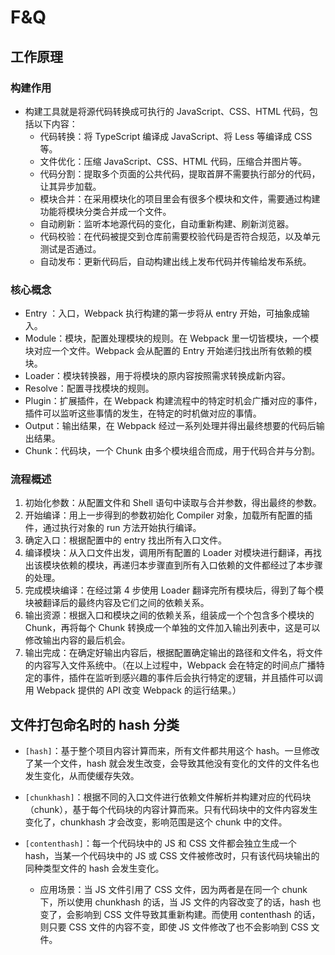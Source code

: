 # F&Q

## 工作原理

### 构建作用

- 构建工具就是将源代码转换成可执行的 JavaScript、CSS、HTML 代码，包括以下内容：
  - 代码转换：将 TypeScript 编译成 JavaScript、将 Less 等编译成 CSS 等。
  - 文件优化：压缩 JavaScript、CSS、HTML 代码，压缩合并图片等。
  - 代码分割：提取多个页面的公共代码，提取首屏不需要执行部分的代码，让其异步加载。
  - 模块合并：在采用模块化的项目里会有很多个模块和文件，需要通过构建功能将模块分类合并成一个文件。
  - 自动刷新：监听本地源代码的变化，自动重新构建、刷新浏览器。
  - 代码校验：在代码被提交到仓库前需要校验代码是否符合规范，以及单元测试是否通过。
  - 自动发布：更新代码后，自动构建出线上发布代码并传输给发布系统。


### 核心概念

- Entry ：入口，Webpack 执行构建的第一步将从 entry 开始，可抽象成输入。
- Module：模块，配置处理模块的规则。在 Webpack 里一切皆模块，一个模块对应一个文件。Webpack 会从配置的 Entry 开始递归找出所有依赖的模块。
- Loader：模块转换器，用于将模块的原内容按照需求转换成新内容。
- Resolve：配置寻找模块的规则。
- Plugin：扩展插件，在 Webpack 构建流程中的特定时机会广播对应的事件，插件可以监听这些事情的发生，在特定的时机做对应的事情。
- Output：输出结果，在 Webpack 经过一系列处理并得出最终想要的代码后输出结果。
- Chunk：代码块，一个 Chunk 由多个模块组合而成，用于代码合并与分割。


### 流程概述

1. 初始化参数：从配置文件和 Shell 语句中读取与合并参数，得出最终的参数。
2. 开始编译：用上一步得到的参数初始化 Compiler 对象，加载所有配置的插件，通过执行对象的 run 方法开始执行编译。
3. 确定入口：根据配置中的 entry 找出所有入口文件。
4. 编译模块：从入口文件出发，调用所有配置的 Loader 对模块进行翻译，再找出该模块依赖的模块，再递归本步骤直到所有入口依赖的文件都经过了本步骤的处理。
5. 完成模块编译：在经过第 4 步使用 Loader 翻译完所有模块后，得到了每个模块被翻译后的最终内容及它们之间的依赖关系。
6. 输出资源：根据入口和模块之间的依赖关系，组装成一个个包含多个模块的 Chunk，再将每个 Chunk 转换成一个单独的文件加入输出列表中，这是可以修改输出内容的最后机会。
7. 输出完成：在确定好输出内容后，根据配置确定输出的路径和文件名，将文件的内容写入文件系统中。（在以上过程中，Webpack 会在特定的时间点广播特定的事件，插件在监听到感兴趣的事件后会执行特定的逻辑，并且插件可以调用 Webpack 提供的 API 改变 Webpack 的运行结果。）




## 文件打包命名时的 hash 分类

- `[hash]`：基于整个项目内容计算而来，所有文件都共用这个 hash。一旦修改了某一个文件，hash 就会发生改变，会导致其他没有变化的文件的文件名也发生变化，从而使缓存失效。

- `[chunkhash]`：根据不同的入口文件进行依赖文件解析并构建对应的代码块（chunk），基于每个代码块的内容计算而来。只有代码块中的文件内容发生变化了，chunkhash 才会改变，影响范围是这个 chunk 中的文件。

- `[contenthash]`：每一个代码块中的 JS 和 CSS 文件都会独立生成一个 hash，当某一个代码块中的 JS 或 CSS 文件被修改时，只有该代码块输出的同种类型文件的 hash 会发生变化。
  - 应用场景：当 JS 文件引用了 CSS 文件，因为两者是在同一个 chunk 下，所以使用 chunkhash 的话，当 JS 文件的内容改变了的话，hash 也变了，会影响到 CSS 文件导致其重新构建。而使用 contenthash 的话，则只要 CSS 文件的内容不变，即使 JS 文件修改了也不会影响到 CSS 文件。


